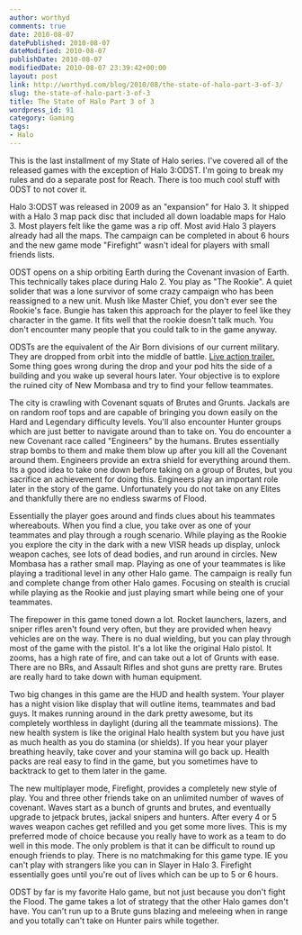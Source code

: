 ```yaml
---
author: worthyd
comments: true
date: 2010-08-07 
datePublished: 2010-08-07  
dateModified: 2010-08-07 
publishDate: 2010-08-07  
modifiedDate: 2010-08-07 23:39:42+00:00
layout: post
link: http://worthyd.com/blog/2010/08/the-state-of-halo-part-3-of-3/
slug: the-state-of-halo-part-3-of-3
title: The State of Halo Part 3 of 3
wordpress_id: 91
category: Gaming
tags:
- Halo
---
```


This is the last installment of my State of Halo series.  I've covered all of the released games with the exception of Halo 3:ODST. I'm going to break my rules and do a separate post for Reach. There is too much cool stuff with ODST to not cover it.

Halo 3:ODST was released in 2009 as an "expansion" for Halo 3. It shipped with a Halo 3 map pack disc that included all down loadable maps for Halo 3. Most players felt like the game was a rip off. Most avid Halo 3 players already had all the maps. The campaign can be completed in about 6 hours and the new game mode "Firefight" wasn't ideal for players with small friends lists.
<!-- more -->
ODST opens on a ship orbiting Earth during the Covenant invasion of Earth. This technically takes place during Halo 2.  You play as "The Rookie". A quiet solider that was a lone survivor of some crazy campaign who has been reassigned to a new unit.  Mush like Master Chief, you don't ever see the Rookie's face. Bungie has taken this approach for the player to feel like they character in the game.  It fits well that the rookie doesn't talk much. You don't encounter many people that you could talk to in the game anyway.

ODSTs are the equivalent of the Air Born divisions of our current military.  They are dropped from orbit into the middle of battle.  [Live action trailer.](http://xbox360.ign.com/dor/objects/852871/bungie-project-2/videos/haloodst_liveaction_trl_090409.html)  Some thing goes wrong during the drop and your pod hits the side of a building and you wake up several hours later.  Your objective is to explore the ruined city of New Mombasa and try to find your fellow teammates.   

The city is crawling with Covenant squats of Brutes and Grunts.  Jackals are on random roof tops and are capable of bringing you down easily on the Hard and Legendary difficulty levels.  You'll also encounter Hunter groups which are just better to navigate around than to take on.  You do encounter a new Covenant race called "Engineers" by the humans.  Brutes essentially strap bombs to them and make them blow up after you kill all the Covenant around them. Engineers provide an extra shield for everything around them. Its a good idea to take one down before taking on a group of Brutes, but you sacrifice an achievement for doing this.  Engineers play an important role later in the story of the game.  Unfortunately you do not take on any Elites and thankfully there are no endless swarms of Flood.

Essentially the player goes around and finds clues about his teammates whereabouts.  When you find a clue, you take over as one of your teammates and play through a rough scenario.  While playing as the Rookie you explore the city in the dark with a new VISR heads up display, unlock weapon caches, see lots of dead bodies, and run around in circles. New Mombasa has a rather small map.  Playing as one of your teammates is like playing a traditional level in any other Halo game. The campaign is really fun and complete change from other Halo games. Focusing on stealth is crucial while playing as the Rookie and just playing smart while being one of your teammates.

The firepower in this game toned down a lot.  Rocket launchers, lazers, and sniper rifles aren't found very often, but they are provided when heavy vehicles are on the way.  There is no dual wielding, but you can play through most of the game with the pistol.  It's a lot like the original Halo pistol. It zooms, has a high rate of fire, and can take out a lot of Grunts with ease. There are no BRs, and Assault Rifles and shot guns are pretty rare.  Brutes are really hard to take down with human equipment.

Two big changes in this game are the HUD and health system.  Your player has a night vision like display that will outline items, teammates and bad guys.  It makes running around in the dark pretty awesome, but its completely worthless in daylight (during all the teammate missions).  The new health system is like the original Halo health system but you have just as much health as you do stamina (or shields).  If you hear your player breathing heavily, take cover and your stamina will go back up.  Health packs are real easy to find in the game, but you sometimes have to backtrack to get to them later in the game. 

The new multiplayer mode, Firefight, provides a completely new style of play. You and three other friends take on an unlimited number of waves of covenant.  Waves start as a bunch of grunts and brutes, and eventually upgrade to jetpack brutes, jackal snipers and hunters. After every 4 or 5 waves weapon caches get refilled and you get some more lives.  This is my preferred mode of choice because you really have to work as a team to do well in this mode.  The only problem is that it can be difficult to round up enough friends to play. There is no matchmaking for this game type. IE you can't play with strangers like you can in Slayer in Halo 3. Firefight essentially goes until you're out of lives which can be up to 5 or 6 hours. 

ODST by far is my favorite Halo game, but not just because you don't fight the Flood. The game takes a lot of strategy that the other Halo games don't have. You can't run up to a Brute guns blazing and meleeing when in range and you totally can't take on Hunter pairs while together.
